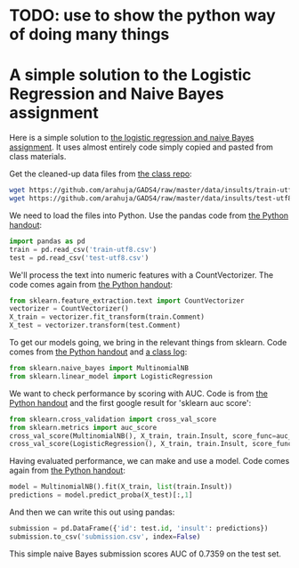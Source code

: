 # TODO: use to show the python way of doing many things

# A simple solution to the Logistic Regression and Naive Bayes assignment

Here is a simple solution to [the logistic regression and naive Bayes assignment](https://github.com/arahuja/GADS4/wiki/Logistic-Regression-and-Naive-Bayes-Assignment). It uses almost entirely code simply copied and pasted from class materials.

Get the cleaned-up data files from [the class repo](https://github.com/arahuja/GADS4/tree/master/data/insults):

```bash
wget https://github.com/arahuja/GADS4/raw/master/data/insults/train-utf8.csv
wget https://github.com/arahuja/GADS4/raw/master/data/insults/test-utf8.csv
```

We need to load the files into Python. Use the pandas code from [the Python handout](https://github.com/arahuja/GADS4/wiki/Python-Basics):

```python
import pandas as pd
train = pd.read_csv('train-utf8.csv')
test = pd.read_csv('test-utf8.csv')
```

We'll process the text into numeric features with a CountVectorizer. The code comes again from [the Python handout](https://github.com/arahuja/GADS4/wiki/Python-Basics):

```python
from sklearn.feature_extraction.text import CountVectorizer
vectorizer = CountVectorizer()
X_train = vectorizer.fit_transform(train.Comment)
X_test = vectorizer.transform(test.Comment)
```

To get our models going, we bring in the relevant things from sklearn. Code comes from [the Python handout](https://github.com/arahuja/GADS4/wiki/Python-Basics) and [a class log](https://raw.github.com/arahuja/GADS4/master/RSessions/lesson7.log):

```python
from sklearn.naive_bayes import MultinomialNB
from sklearn.linear_model import LogisticRegression
```

We want to check performance by scoring with AUC. Code is from [the Python handout](https://github.com/arahuja/GADS4/wiki/Python-Basics) and the first google result for 'sklearn auc score':

```python
from sklearn.cross_validation import cross_val_score
from sklearn.metrics import auc_score
cross_val_score(MultinomialNB(), X_train, train.Insult, score_func=auc_score)
cross_val_score(LogisticRegression(), X_train, train.Insult, score_func=auc_score)
```

Having evaluated performance, we can make and use a model. Code comes again from [the Python handout](https://github.com/arahuja/GADS4/wiki/Python-Basics):

```python
model = MultinomialNB().fit(X_train, list(train.Insult))
predictions = model.predict_proba(X_test)[:,1]
```

And then we can write this out using pandas:

```python
submission = pd.DataFrame({'id': test.id, 'insult': predictions})
submission.to_csv('submission.csv', index=False)
```

This simple naive Bayes submission scores AUC of 0.7359 on the test set.
